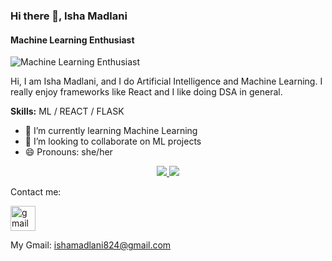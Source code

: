 <h3>Hi there 👋, Isha Madlani</h3>
<h4>Machine Learning Enthusiast</h4>
<img src="https://arturssmirnovs.github.io/github-profile-readme-generator/images/banner.png" alt="Machine Learning Enthusiast">

<p>Hi, I am Isha Madlani, and I do Artificial Intelligence and Machine Learning. I really enjoy frameworks like React and I like doing DSA in general.</p>

<p><strong>Skills:</strong> ML / REACT / FLASK</p>

<ul>
  <li>🌱 I’m currently learning Machine Learning</li>
  <li>👯 I’m looking to collaborate on ML projects</li>
  <li>😄 Pronouns: she/her</li>
</ul>
<div align="center"> 
  <a href="mailto:ishamadlani824@gmail.com">
    <img src="https://img.shields.io/badge/Gmail-333333?style=for-the-badge&logo=gmail&logoColor=red" />
  </a>
  <a href="https://www.linkedin.com/in/isha-madlani-030a75272/" target="_blank">
    <img src="https://img.shields.io/badge/LinkedIn-0077B5?style=for-the-badge&logo=linkedin&logoColor=white" target="_blank" />
  </a>
</div>

<p>Contact me:</p>
<a href="mailto:ishamadlani824@gmail.com">
    <img src="https://cdn.jsdelivr.net/npm/simple-icons@3.0.1/icons/gmail.svg" alt="gmail" height="40">
</a>

<p>My Gmail: <a href="mailto:ishamadlani824@gmail.com">ishamadlani824@gmail.com</a></p>

